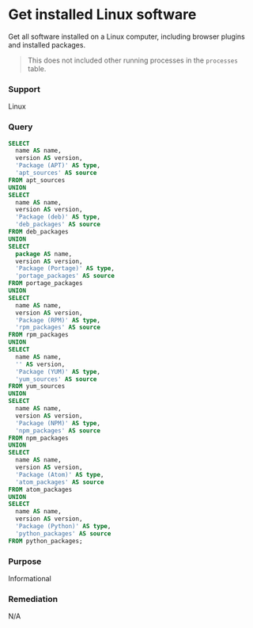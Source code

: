 # Get installed Linux software

Get all software installed on a Linux computer, including browser plugins and installed packages.

> This does not included other running processes in the `processes` table.

### Support
Linux

### Query
```sql
SELECT
  name AS name,
  version AS version,
  'Package (APT)' AS type,
  'apt_sources' AS source
FROM apt_sources
UNION
SELECT
  name AS name,
  version AS version,
  'Package (deb)' AS type,
  'deb_packages' AS source
FROM deb_packages
UNION
SELECT
  package AS name,
  version AS version,
  'Package (Portage)' AS type,
  'portage_packages' AS source
FROM portage_packages
UNION
SELECT
  name AS name,
  version AS version,
  'Package (RPM)' AS type,
  'rpm_packages' AS source
FROM rpm_packages
UNION
SELECT
  name AS name,
  '' AS version,
  'Package (YUM)' AS type,
  'yum_sources' AS source
FROM yum_sources
UNION
SELECT
  name AS name,
  version AS version,
  'Package (NPM)' AS type,
  'npm_packages' AS source
FROM npm_packages
UNION
SELECT
  name AS name,
  version AS version,
  'Package (Atom)' AS type,
  'atom_packages' AS source
FROM atom_packages
UNION
SELECT
  name AS name,
  version AS version,
  'Package (Python)' AS type,
  'python_packages' AS source
FROM python_packages;
```

### Purpose

Informational

### Remediation

N/A

